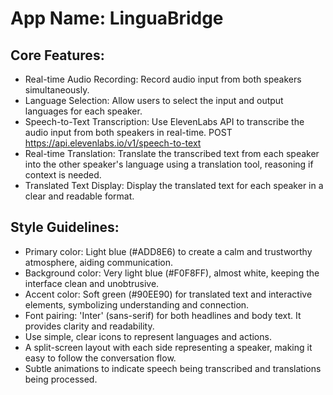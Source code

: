 # **App Name**: LinguaBridge

## Core Features:

- Real-time Audio Recording: Record audio input from both speakers simultaneously.
- Language Selection: Allow users to select the input and output languages for each speaker.
- Speech-to-Text Transcription: Use ElevenLabs API to transcribe the audio input from both speakers in real-time. POST https://api.elevenlabs.io/v1/speech-to-text
- Real-time Translation: Translate the transcribed text from each speaker into the other speaker's language using a translation tool, reasoning if context is needed.
- Translated Text Display: Display the translated text for each speaker in a clear and readable format.

## Style Guidelines:

- Primary color: Light blue (#ADD8E6) to create a calm and trustworthy atmosphere, aiding communication.
- Background color: Very light blue (#F0F8FF), almost white, keeping the interface clean and unobtrusive.
- Accent color: Soft green (#90EE90) for translated text and interactive elements, symbolizing understanding and connection.
- Font pairing: 'Inter' (sans-serif) for both headlines and body text. It provides clarity and readability.
- Use simple, clear icons to represent languages and actions.
- A split-screen layout with each side representing a speaker, making it easy to follow the conversation flow.
- Subtle animations to indicate speech being transcribed and translations being processed.